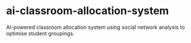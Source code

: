 # ai-classroom-allocation-system
AI-powered classroom allocation system using social network analysis to optimise student groupings.

